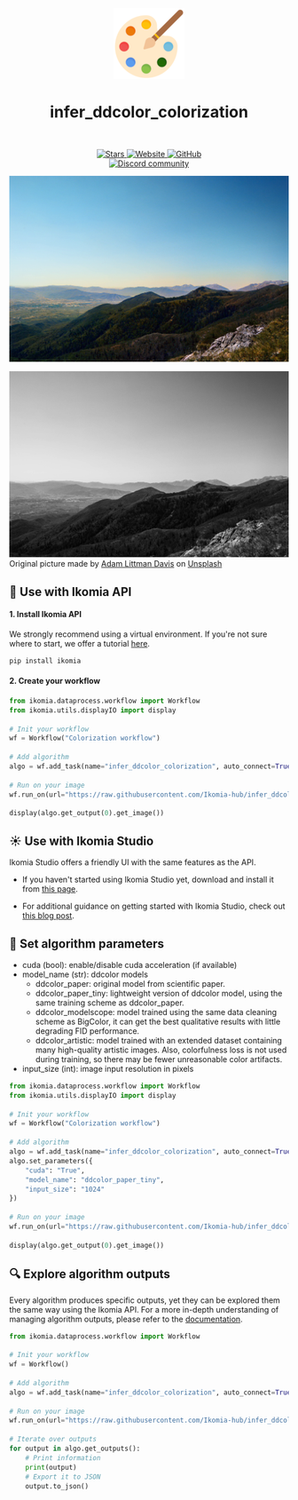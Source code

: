 <div align="center">
  <img src="https://raw.githubusercontent.com/Ikomia-hub/infer_ddcolor_colorization/main/images/icon.png" alt="Algorithm icon">
  <h1 align="center">infer_ddcolor_colorization</h1>
</div>
<br />
<p align="center">
    <a href="https://github.com/Ikomia-hub/infer_ddcolor_colorization">
        <img alt="Stars" src="https://img.shields.io/github/stars/Ikomia-hub/infer_ddcolor_colorization">
    </a>
    <a href="https://app.ikomia.ai/hub/">
        <img alt="Website" src="https://img.shields.io/website/http/app.ikomia.ai/en.svg?down_color=red&down_message=offline&up_message=online">
    </a>
    <a href="https://github.com/Ikomia-hub/infer_ddcolor_colorization/blob/main/LICENSE.md">
        <img alt="GitHub" src="https://img.shields.io/github/license/Ikomia-hub/infer_ddcolor_colorization.svg?color=blue">
    </a>    
    <br>
    <a href="https://discord.com/invite/82Tnw9UGGc">
        <img alt="Discord community" src="https://img.shields.io/badge/Discord-white?style=social&logo=discord">
    </a> 
</p>

![computed](https://raw.githubusercontent.com/Ikomia-hub/infer_ddcolor_colorization/main/images/result.jpg)

![original](https://raw.githubusercontent.com/Ikomia-hub/infer_ddcolor_colorization/main/images/original.jpg)
Original picture made by <a href="https://unsplash.com/fr/@adamlittmandavis?utm_content=creditCopyText&utm_medium=referral&utm_source=unsplash">Adam Littman Davis</a> on <a href="https://unsplash.com/fr/photos/photo-en-niveaux-de-gris-de-montagnes-et-darbres-CIian0EjHAU?utm_content=creditCopyText&utm_medium=referral&utm_source=unsplash">Unsplash</a>
  
## :rocket: Use with Ikomia API

#### 1. Install Ikomia API

We strongly recommend using a virtual environment. If you're not sure where to start, we offer a tutorial [here](https://www.ikomia.ai/blog/a-step-by-step-guide-to-creating-virtual-environments-in-python).

```sh
pip install ikomia
```

#### 2. Create your workflow

```python
from ikomia.dataprocess.workflow import Workflow
from ikomia.utils.displayIO import display

# Init your workflow
wf = Workflow("Colorization workflow")

# Add algorithm
algo = wf.add_task(name="infer_ddcolor_colorization", auto_connect=True)

# Run on your image  
wf.run_on(url="https://raw.githubusercontent.com/Ikomia-hub/infer_ddcolor_colorization/main/images/original.jpg")

display(algo.get_output(0).get_image())
```

## :sunny: Use with Ikomia Studio

Ikomia Studio offers a friendly UI with the same features as the API.

- If you haven't started using Ikomia Studio yet, download and install it from [this page](https://www.ikomia.ai/studio).

- For additional guidance on getting started with Ikomia Studio, check out [this blog post](https://www.ikomia.ai/blog/how-to-get-started-with-ikomia-studio).

## :pencil: Set algorithm parameters

- cuda (bool): enable/disable cuda acceleration (if available)
- model_name (str): ddcolor models
  - ddcolor_paper: original model from scientific paper.
  - ddcolor_paper_tiny: lightweight version of ddcolor model, using the same training scheme as ddcolor_paper.
  - ddcolor_modelscope: model trained using the same data cleaning scheme as BigColor, it can get the best qualitative results with little degrading FID performance.
  - ddcolor_artistic: model trained with an extended dataset containing many high-quality artistic images. Also, colorfulness loss is not used during training, so there may be fewer unreasonable color artifacts.
- input_size (int): image input resolution in pixels


```python
from ikomia.dataprocess.workflow import Workflow
from ikomia.utils.displayIO import display

# Init your workflow
wf = Workflow("Colorization workflow")

# Add algorithm
algo = wf.add_task(name="infer_ddcolor_colorization", auto_connect=True)
algo.set_parameters({
    "cuda": "True",
    "model_name": "ddcolor_paper_tiny",
    "input_size": "1024"
})

# Run on your image  
wf.run_on(url="https://raw.githubusercontent.com/Ikomia-hub/infer_ddcolor_colorization/main/images/original.jpg")

display(algo.get_output(0).get_image())
```

## :mag: Explore algorithm outputs

Every algorithm produces specific outputs, yet they can be explored them the same way using the Ikomia API. For a more in-depth understanding of managing algorithm outputs, please refer to the [documentation](https://ikomia-dev.github.io/python-api-documentation/advanced_guide/IO_management.html).

```python
from ikomia.dataprocess.workflow import Workflow

# Init your workflow
wf = Workflow()

# Add algorithm
algo = wf.add_task(name="infer_ddcolor_colorization", auto_connect=True)

# Run on your image  
wf.run_on(url="https://raw.githubusercontent.com/Ikomia-hub/infer_ddcolor_colorization/main/images/original.jpg")

# Iterate over outputs
for output in algo.get_outputs():
    # Print information
    print(output)
    # Export it to JSON
    output.to_json()
```